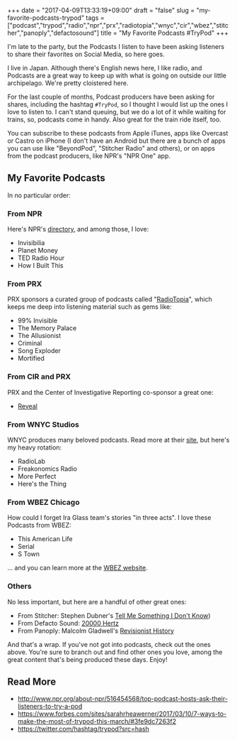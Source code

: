 +++
date = "2017-04-09T13:33:19+09:00"
draft = "false"
slug = "my-favorite-podcasts-trypod"
tags = ["podcast","trypod","radio","npr","prx","radiotopia","wnyc","cir","wbez","stitcher","panoply","defactosound"]
title = "My Favorite Podcasts #TryPod"
+++

I'm late to the party, but the Podcasts I listen to have been asking listeners to share their favorites on Social Media, so here goes.  

<!--more-->

I live in Japan. Although there's English news here, I like radio, and Podcasts are a great way to keep up with what is going on outside our little archipelago. We're pretty cloistered here. 

For the last couple of months, Podcast producers have been asking for shares, including the hashtag ``#TryPod``, so I thought I would list up the ones I love to listen to. I can't stand queuing, but we do a lot of it while waiting for trains, so, podcasts come in handy. Also great for the train ride itself, too.  

You can subscribe to these podcasts from Apple iTunes, apps like Overcast or Castro on iPhone (I don't have an Android but there are a bunch of apps you can use like "BeyondPod", "Stitcher Radio" and others), or on apps from the podcast producers, like NPR's "NPR One" app. 

## My Favorite Podcasts

In no particular order: 

### From NPR

Here's NPR's [directory](http://www.npr.org/podcasts/organizations/1), and among those, I love: 

* Invisibilia
* Planet Money
* TED Radio Hour
* How I Built This

### From PRX 

PRX sponsors a curated group of podcasts called "[RadioTopia](https://www.radiotopia.fm)", which keeps me deep into listening material such as gems like: 

* 99% Invisible
* The Memory Palace 
* The Allusionist
* Criminal 
* Song Exploder 
* Mortified 

### From CIR and PRX

PRX and the Center of Investigative Reporting co-sponsor a great one: 

* [Reveal](https://www.revealnews.org/)

### From WNYC Studios

WNYC produces many beloved podcasts. Read more at their [site](http://wnycstudios.wnyc.org/#our-shows), but here's my heavy rotation: 

* RadioLab
* Freakonomics Radio
* More Perfect
* Here's the Thing

### From WBEZ Chicago

How could I forget Ira Glass team's stories "in three acts". I love these Podcasts from WBEZ: 

* This American Life
* Serial
* S Town

... and you can learn more at the [WBEZ website](http://interactive.wbez.org/podcasts/).

### Others

No less important, but here are a handful of other great ones: 

* From Stitcher: Stephen Dubner's [Tell Me Something I Don't Know](http://tmsidk.com/about/))
* From Defacto Sound: [20000 Hertz](https://www.20k.org/)
* From Panoply: Malcolm Gladwell's [Revisionist History](http://revisionisthistory.com/about)

And that's a wrap. If you've not got into podcasts, check out the ones above. You're sure to branch out and find other ones you love, among the great content that's being produced these days. Enjoy! 

## Read More

* http://www.npr.org/about-npr/516454568/top-podcast-hosts-ask-their-listeners-to-try-a-pod
* https://www.forbes.com/sites/sarahrheawerner/2017/03/10/7-ways-to-make-the-most-of-trypod-this-march/#3fe9dc7263f2
* https://twitter.com/hashtag/trypod?src=hash

